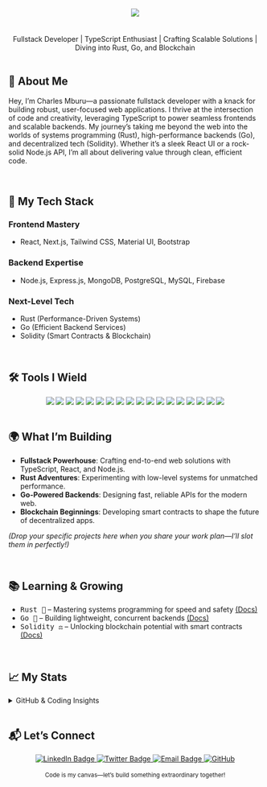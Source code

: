 <h1 align="center">
    <img src="https://readme-typing-svg.herokuapp.com/?font=Righteous&size=35¢er=true&vCenter=true&width=500&height=70&duration=4000&lines=Hey+there+👋;+I'm+Charles+Mburu!;+Fullstack+Innovator;" />
</h1>

<br/>

<div align="center">
    Fullstack Developer | TypeScript Enthusiast | Crafting Scalable Solutions | Diving into Rust, Go, and Blockchain
</div>

<br/>

## 🌟 About Me  
Hey, I’m Charles Mburu—a passionate fullstack developer with a knack for building robust, user-focused web applications. I thrive at the intersection of code and creativity, leveraging TypeScript to power seamless frontends and scalable backends. My journey’s taking me beyond the web into the worlds of systems programming (Rust), high-performance backends (Go), and decentralized tech (Solidity). Whether it’s a sleek React UI or a rock-solid Node.js API, I’m all about delivering value through clean, efficient code.

<br/>

## 🚀 My Tech Stack  

### **Frontend Mastery**  
- React, Next.js, Tailwind CSS, Material UI, Bootstrap  

### **Backend Expertise**  
- Node.js, Express.js, MongoDB, PostgreSQL, MySQL, Firebase  

### **Next-Level Tech**  
- Rust (Performance-Driven Systems)  
- Go (Efficient Backend Services)  
- Solidity (Smart Contracts & Blockchain)  

<br/>

## 🛠️ Tools I Wield  

<div align="center">
    <img src="https://img.shields.io/badge/TypeScript-3178C6?style=for-the-badge&logo=typescript&logoColor=white" />
    <img src="https://img.shields.io/badge/JavaScript-%23323330.svg?style=for-the-badge&logo=javascript&logoColor=%23F7DF1E" />
    <img src="https://img.shields.io/badge/React-61DAFB?style=for-the-badge&logo=react&logoColor=black" />
    <img src="https://img.shields.io/badge/Next.js-000000?style=for-the-badge&logo=next.js&logoColor=white" />
    <img src="https://img.shields.io/badge/Tailwind%20CSS-38B2AC?style=for-the-badge&logo=tailwind-css&logoColor=white" />
    <img src="https://img.shields.io/badge/Node.js-339933?style=for-the-badge&logo=nodedotjs&logoColor=white" />
    <img src="https://img.shields.io/badge/Express.js-000000?style=for-the-badge&logo=express&logoColor=white" />
    <img src="https://img.shields.io/badge/MongoDB-4EA94B?style=for-the-badge&logo=mongodb&logoColor=white" />
    <img src="https://img.shields.io/badge/PostgreSQL-336791?style=for-the-badge&logo=postgresql&logoColor=white" />
    <img src="https://img.shields.io/badge/Firebase-FFCA28?style=for-the-badge&logo=firebase&logoColor=black" />
    <img src="https://img.shields.io/badge/Rust-000000?style=for-the-badge&logo=rust&logoColor=white" />
    <img src="https://img.shields.io/badge/Go-00ADD8?style=for-the-badge&logo=go&logoColor=white" />
    <img src="https://img.shields.io/badge/Solidity-363636?style=for-the-badge&logo=solidity&logoColor=white" />
    <img src="https://img.shields.io/badge/AWS-%23FF9900.svg?style=for-the-badge&logo=amazon-aws&logoColor=white" />
    <img src="https://img.shields.io/badge/Git-%23F05033.svg?style=for-the-badge&logo=git&logoColor=white" />
    <img src="https://img.shields.io/badge/GitHub-%23121011.svg?style=for-the-badge&logo=github&logoColor=white" />
    <img src="https://img.shields.io/badge/VS%20Code-007ACC?style=for-the-badge&logo=visual-studio-code&logoColor=white" />
    <img src="https://img.shields.io/badge/Figma-F24E1E?style=for-the-badge&logo=figma&logoColor=white" />
</div>

<br/>

## 🌍 What I’m Building  
- **Fullstack Powerhouse**: Crafting end-to-end web solutions with TypeScript, React, and Node.js.  
- **Rust Adventures**: Experimenting with low-level systems for unmatched performance.  
- **Go-Powered Backends**: Designing fast, reliable APIs for the modern web.  
- **Blockchain Beginnings**: Developing smart contracts to shape the future of decentralized apps.  

*(Drop your specific projects here when you share your work plan—I’ll slot them in perfectly!)*  

<br/>

## 📚 Learning & Growing  
- <samp>Rust 🦀</samp> – Mastering systems programming for speed and safety <a href="https://www.rust-lang.org/" target="_blank">(Docs)</a>  
- <samp>Go 🚀</samp> – Building lightweight, concurrent backends <a href="https://go.dev/" target="_blank">(Docs)</a>  
- <samp>Solidity ⚖️</samp> – Unlocking blockchain potential with smart contracts <a href="https://docs.soliditylang.org/" target="_blank">(Docs)</a>  

<br/>

## 📈 My Stats  
<details>
  <summary>GitHub & Coding Insights</summary>
  <div align="center">
    <img src="https://github-readme-stats.vercel.app/api?username=CharlesKariuki-001&show_icons=true&count_private=true&theme=tokyonight" />
    <br/>
    <img src="https://github-readme-streak-stats.herokuapp.com/?user=CharlesKariuki-001&theme=tokyonight" />
    <br/>
    <a href="https://wakatime.com/@018cd045-fe91-427a-afe0-e7d3b832cda0">
      <img src="https://wakatime.com/badge/user/018cd045-fe91-427a-afe0-e7d3b832cda0.svg" />
    </a>
  </div>
</details>

<br/>

## 📬 Let’s Connect  
<div align="center">
    <a href="https://www.linkedin.com/in/CharlesKariuki-001" target="_blank">
        <img src="https://img.shields.io/badge/LinkedIn-0077B5?style=for-the-badge&logo=linkedin&logoColor=white" alt="LinkedIn Badge"/>
    </a>
    <a href="https://twitter.com/CharlesKariuki-001" target="_blank">
        <img src="https://img.shields.io/badge/Twitter-1DA1F2?style=for-the-badge&logo=twitter&logoColor=white" alt="Twitter Badge"/>
    </a>
    <a href="mailto:charlymburu@gmail.com">
        <img src="https://img.shields.io/badge/Email-D14836?style=for-the-badge&logo=gmail&logoColor=white" alt="Email Badge"/>
    </a>
    <a href="https://github.com/CharlesKariuki-001" target="_blank">
        <img src="https://img.shields.io/badge/GitHub-181717.svg?style=for-the-badge&logo=GitHub&logoColor=white" alt="GitHub"/>
    </a>
</div>

<br/>

<div align="center">
    <sup>Code is my canvas—let’s build something extraordinary together!</sup>
</div>

